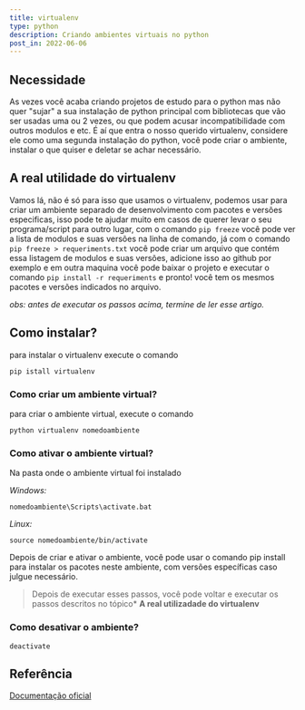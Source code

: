 ```yaml
---
title: virtualenv
type: python
description: Criando ambientes virtuais no python 
post_in: 2022-06-06
---
```


## Necessidade

As vezes você acaba criando projetos de estudo para o python mas não quer "sujar" a sua instalação de python principal com bibliotecas que vão ser usadas uma ou 2 vezes, ou que podem acusar incompatibilidade com outros modulos e etc. É aí que entra o nosso querido virtualenv, considere ele como uma segunda instalação do python, você pode criar o ambiente, instalar o que quiser e deletar se achar necessário.

## A real utilidade do virtualenv

Vamos lá, não é só para isso que usamos o virtualenv, podemos usar para criar um ambiente separado de desenvolvimento com pacotes e versões especificas, isso pode te ajudar muito em casos de querer levar o seu programa/script para outro lugar, com o comando `pip freeze` você pode ver a lista de modulos e suas versões na linha de comando, já com o comando `pip freeze > requeriments.txt` você pode criar um arquivo que contém essa listagem de modulos e suas versões, adicione isso ao github por exemplo e em outra maquina você pode baixar o projeto e executar o comando `pip install -r requeriments` e pronto! você tem os mesmos pacotes e versões indicados no arquivo.

*obs: antes de executar os passos acima, termine de ler esse artigo.*

## Como instalar?

para instalar o virtualenv execute o comando

```
pip istall virtualenv
```

### Como criar um ambiente virtual?

para criar o ambiente virtual, execute o comando
```
python virtualenv nomedoambiente
```

### Como ativar o ambiente virtual?

Na pasta onde o ambiente virtual foi instalado

*Windows:*
```
nomedoambiente\Scripts\activate.bat
```

*Linux:*
```
source nomedoambiente/bin/activate
```

Depois de criar e ativar o ambiente, você pode usar o comando pip install para instalar os pacotes neste ambiente, com versões específicas caso julgue necessário.

> Depois de executar esses passos, você pode voltar e executar os passos descritos no tópico* **A real utilizadade do virtualenv**

### Como desativar o ambiente?

```
deactivate
```

## Referência

[Documentação oficial](https://docs.python.org/pt-br/3/library/venv.html)